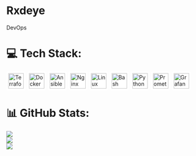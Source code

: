 # Rxdeye
DevOps 


# 💻 Tech Stack:
<img src="https://cdn.jsdelivr.net/gh/devicons/devicon/icons/terraform/terraform-original.svg" width="40" style="background-color:white; padding:5px; border-radius:5px" alt="Terraform" /> <img src="https://cdn.jsdelivr.net/gh/devicons/devicon/icons/docker/docker-original.svg" width="40" style="background:white; padding:5px; border-radius:5px" alt="Docker" /> <img src="https://cdn.jsdelivr.net/gh/devicons/devicon/icons/ansible/ansible-original.svg" width="40" style="background:white; padding:5px; border-radius:5px" alt="Ansible" /> <img src="https://cdn.jsdelivr.net/gh/devicons/devicon/icons/nginx/nginx-original.svg" width="40" style="background:white; padding:5px; border-radius:5px" alt="Nginx" /> <img src="https://cdn.jsdelivr.net/gh/devicons/devicon/icons/linux/linux-original.svg" width="40" style="background:white; padding:5px; border-radius:5px" alt="Linux" /> <img src="https://cdn.jsdelivr.net/gh/devicons/devicon/icons/bash/bash-original.svg" width="40" style="background:white; padding:5px; border-radius:5px" alt="Bash" />
<img src="https://cdn.jsdelivr.net/gh/devicons/devicon/icons/python/python-original.svg" width="40" style="background:white; padding:5px; border-radius:5px" alt="Python" /> <img src="https://cdn.jsdelivr.net/gh/devicons/devicon/icons/prometheus/prometheus-original.svg" width="40" style="background:white; padding:5px; border-radius:5px" alt="Prometheus" /> <img src="https://cdn.jsdelivr.net/gh/devicons/devicon/icons/grafana/grafana-original.svg" width="40" style="background:white; padding:5px; border-radius:5px" alt="Grafana" />


# 📊 GitHub Stats:
![](https://github-readme-stats.vercel.app/api?username=Rxdeye&theme=blue_navy&hide_border=false&include_all_commits=false&count_private=false)<br/>
![](https://nirzak-streak-stats.vercel.app/?user=Rxdeye&theme=blue_navy&hide_border=false)<br/>
![](https://github-readme-stats.vercel.app/api/top-langs/?username=Rxdeye&theme=blue_navy&hide_border=false&include_all_commits=false&count_private=false&layout=compact)

